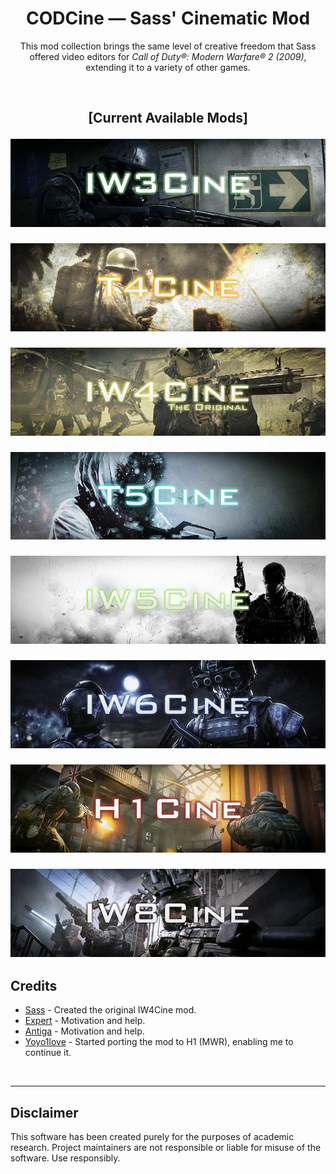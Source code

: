
<h1 align="center">CODCine — Sass' Cinematic Mod</h3>

<div align="center" markdown="1"> 

This mod collection brings the same level of creative freedom that 
Sass offered video editors for *Call of Duty®: Modern Warfare® 2 (2009)*, 
extending it to a variety of other games.

<br>

<h2 align="center"> [Current Available Mods] 

[![IW3Cine](https://raw.githubusercontent.com/dtpln/codcine/main/assets/img/iw3cine_new.png 'IW3Cine')](https://github.com/dtpln/iw3cine)

[![T4Cine](https://raw.githubusercontent.com/dtpln/codcine/main/assets/img/t4cine_new.png 'T4Cine')](https://github.com/dtpln/t4cine)

[![IW4Cine](https://raw.githubusercontent.com/dtpln/codcine/main/assets/img/iw4cine_new.png 'IW4Cine')](https://github.com/sortileges/iw4cine)

[![T5Cine](https://raw.githubusercontent.com/dtpln/codcine/main/assets/img/t5cine_new.png 'T5Cine')](https://github.com/dtpln/t5cine)

[![IW5Cine](https://raw.githubusercontent.com/dtpln/codcine/main/assets/img/iw5cine_new.png 'IW5Cine')](https://github.com/dtpln/iw5cine)

[![IW6Cine](https://raw.githubusercontent.com/dtpln/codcine/main/assets/img/iw6cine_new.png 'IW6Cine')](https://github.com/dtpln/iw6cine)

[![H1Cine](https://raw.githubusercontent.com/dtpln/codcine/main/assets/img/h1cine_new.png 'H1Cine')](https://github.com/dtpln/h1cine)

[![IW8Cine](https://raw.githubusercontent.com/dtpln/codcine/main/assets/img/iw8cine_new.png 'IW8Cine')](https://github.com/sortileges/iw8cine)
</div>

## Credits
- [Sass](https://github.com/sortileges) - Created the original IW4Cine mod.
- [Expert](https://github.com/soexperttt) - Motivation and help.
- [Antiga](https://github.com/404) - Motivation and help.
- [Yoyo1love]() - Started porting the mod to H1 (MWR), enabling me to continue it.
<br>

___

## Disclaimer
This software has been created purely for the purposes of academic research. Project maintainers are not responsible or liable for misuse of the software. Use responsibly.
